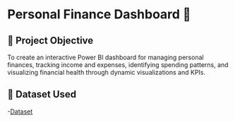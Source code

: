 # Personal Finance Dashboard 💸

## 📌 Project Objective

To create an interactive Power BI dashboard for managing personal finances, tracking income and expenses, identifying spending patterns, and visualizing financial health through dynamic visualizations and KPIs.

## 📂 Dataset Used

-<a href="https://github.com/life-of-abin/Data-Analyst-Dashboard/blob/main/Finance%20Database.xlsx">Dataset</a>
